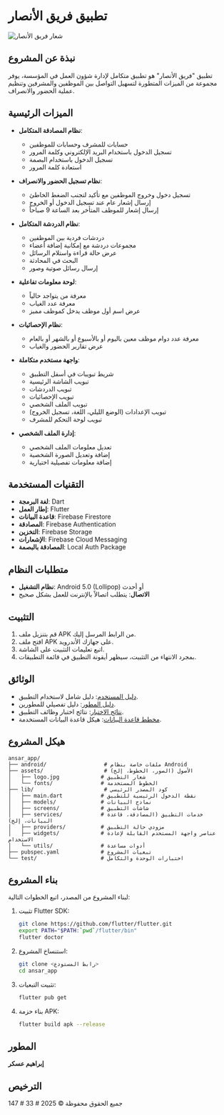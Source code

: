 # تطبيق فريق الأنصار

![شعار فريق الأنصار](/home/ubuntu/ansar_app/src/flutter_app/assets/logo.jpg)

## نبذة عن المشروع

تطبيق "فريق الأنصار" هو تطبيق متكامل لإدارة شؤون العمل في المؤسسة، يوفر مجموعة من الميزات المتطورة لتسهيل التواصل بين الموظفين والمشرفين وتنظيم عملية الحضور والانصراف.

## الميزات الرئيسية

- **نظام المصادقة المتكامل**:
  - حسابات للمشرف وحسابات للموظفين
  - تسجيل الدخول باستخدام البريد الإلكتروني وكلمة المرور
  - تسجيل الدخول باستخدام البصمة
  - استعادة كلمة المرور

- **نظام تسجيل الحضور والانصراف**:
  - تسجيل دخول وخروج الموظفين مع تأكيد لتجنب الضغط الخاطئ
  - إرسال إشعار عام عند تسجيل الدخول أو الخروج
  - إرسال إشعار للموظف المتأخر بعد الساعة 9 صباحاً

- **نظام الدردشة المتكامل**:
  - دردشات فردية بين الموظفين
  - مجموعات دردشة مع إمكانية إضافة أعضاء
  - عرض حالة قراءة واستلام الرسائل
  - البحث في المحادثة
  - إرسال رسائل صوتية وصور

- **لوحة معلومات تفاعلية**:
  - معرفة من يتواجد حالياً
  - معرفة عدد الغياب
  - عرض اسم أول موظف يدخل كموظف مميز

- **نظام الإحصائيات**:
  - معرفة عدد دوام موظف معين باليوم أو بالأسبوع أو بالشهر أو بالعام
  - عرض تقارير الحضور والغياب

- **واجهة مستخدم متكاملة**:
  - شريط تبويبات في أسفل التطبيق
  - تبويب الشاشة الرئيسية
  - تبويب الدردشات
  - تبويب الإحصائيات
  - تبويب الملف الشخصي
  - تبويب الإعدادات (الوضع الليلي، اللغة، تسجيل الخروج)
  - تبويب لوحة التحكم للمشرف

- **إدارة الملف الشخصي**:
  - تعديل معلومات الملف الشخصي
  - إضافة وتعديل الصورة الشخصية
  - إضافة معلومات تفصيلية اختيارية

## التقنيات المستخدمة

- **لغة البرمجة**: Dart
- **إطار العمل**: Flutter
- **قاعدة البيانات**: Firebase Firestore
- **المصادقة**: Firebase Authentication
- **التخزين**: Firebase Storage
- **الإشعارات**: Firebase Cloud Messaging
- **المصادقة بالبصمة**: Local Auth Package

## متطلبات النظام

- **نظام التشغيل**: Android 5.0 (Lollipop) أو أحدث
- **الاتصال**: يتطلب اتصالاً بالإنترنت للعمل بشكل صحيح

## التثبيت

1. قم بتنزيل ملف APK من الرابط المرسل إليك.
2. افتح ملف APK على جهازك الأندرويد.
3. اتبع تعليمات التثبيت على الشاشة.
4. بمجرد الانتهاء من التثبيت، سيظهر أيقونة التطبيق في قائمة التطبيقات.

## الوثائق

- [دليل المستخدم](/home/ubuntu/ansar_app/docs/user_guide.md): دليل شامل لاستخدام التطبيق.
- [دليل المطور](/home/ubuntu/ansar_app/docs/developer_guide.md): دليل تفصيلي للمطورين.
- [نتائج الاختبار](/home/ubuntu/ansar_app/docs/test_results.md): نتائج اختبار وظائف التطبيق.
- [مخطط قاعدة البيانات](/home/ubuntu/ansar_app/docs/database_schema.md): هيكل قاعدة البيانات المستخدمة.

## هيكل المشروع

```
ansar_app/
├── android/                  # ملفات خاصة بنظام Android
├── assets/                   # الأصول (الصور، الخطوط، إلخ)
│   ├── logo.jpg             # شعار التطبيق
│   └── fonts/               # الخطوط المستخدمة
├── lib/                      # كود المصدر الرئيسي
│   ├── main.dart            # نقطة الدخول الرئيسية للتطبيق
│   ├── models/              # نماذج البيانات
│   ├── screens/             # شاشات التطبيق
│   ├── services/            # خدمات التطبيق (المصادقة، قاعدة البيانات، إلخ)
│   ├── providers/           # مزودي حالة التطبيق
│   ├── widgets/             # عناصر واجهة المستخدم القابلة لإعادة الاستخدام
│   └── utils/               # أدوات مساعدة
├── pubspec.yaml             # تبعيات المشروع
└── test/                    # اختبارات الوحدة والتكامل
```

## بناء المشروع

لبناء المشروع من المصدر، اتبع الخطوات التالية:

1. تثبيت Flutter SDK:
   ```bash
   git clone https://github.com/flutter/flutter.git
   export PATH="$PATH:`pwd`/flutter/bin"
   flutter doctor
   ```

2. استنساخ المشروع:
   ```bash
   git clone <رابط المستودع>
   cd ansar_app
   ```

3. تثبيت التبعيات:
   ```bash
   flutter pub get
   ```

4. بناء حزمة APK:
   ```bash
   flutter build apk --release
   ```

## المطور

**إبراهيم عسكر**

## الترخيص

جميع الحقوق محفوظة © 2025
#   3 3  
 #   1 4 7  
 